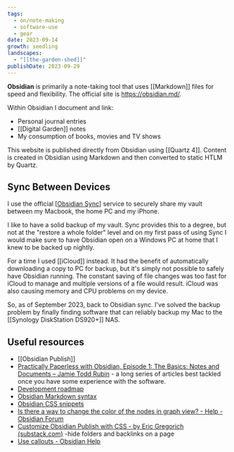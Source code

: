 ```yaml
---
tags:
  - on/note-making
  - software-use
  - gear
date: 2023-09-14
growth: seedling
landscapes:
  - "[[the-garden-shed]]"
publishDate: 2023-09-29
---
```

**Obsidian** is primarily a note-taking tool that uses [[Markdown]] files for speed and flexibility. The official site is https://obsidian.md/.

Within Obsidian I document and link:
- Personal journal entries
- [[Digital Garden]] notes
- My consumption of books, movies and TV shows

This website is published directly from Obsidian using [[Quartz 4]]. Content is created in Obsidian using Markdown and then converted to static HTLM by Quartz.

## Sync Between Devices
I use the official [[Obsidian Sync](https://obsidian.md/sync)] service to securely share my vault between my Macbook, the home PC and my iPhone.

I like to have a solid backup of my vault. Sync provides this to a degree, but not at the "restore a whole folder" level and on my first pass of using Sync I would make sure to have Obsidian open on a Windows PC at home that I knew to be backed up nightly.

For a time I used [[iCloud]] instead. It had the benefit of automatically downloading a copy to PC for backup, but it's simply not possible to safely have Obsidian running. The constant saving of file changes was too fast for iCloud to manage and multiple versions of a file would result. iCloud was also causing memory and CPU problems on my device.

So, as of September 2023, back to Obsidian sync. I've solved the backup problem by finally finding software that can reliably backup my Mac to the [[Synology DiskStation DS920+]] NAS.

## Useful resources
- [[Obsidian Publish]]
- [Practically Paperless with Obsidian, Episode 1: The Basics: Notes and Documents – Jamie Todd Rubin](https://jamierubin.net/2021/10/05/practically-paperless-with-obsidian-episode-1-the-basics-notes-and-documents/) - a long series of articles best tackled once you have some experience with the software.
- [Development roadmap](https://trello.com/b/Psqfqp7I/obsidian-roadmap)
- [Obsidian Markdown syntax](https://publish.obsidian.md/help/How+to/Format+your+notes)
- [Obsidian CSS snippets](https://github.com/Dmitriy-Shulha/obsidian-css-snippets/tree/develop/Snippets)
- [Is there a way to change the color of the nodes in graph view? - Help - Obsidian Forum](https://forum.obsidian.md/t/is-there-a-way-to-change-the-color-of-the-nodes-in-graph-view/8271/2)
- [Customize Obsidian Publish with CSS - by Eric Gregorich (substack.com)](https://focustivity.substack.com/p/obsidian-publish-css) -hide folders and backlinks on a page
- [Use callouts - Obsidian Help](https://help.obsidian.md/How+to/Use+callouts)

